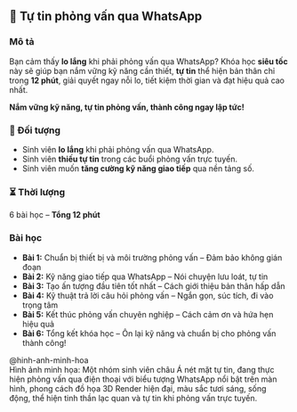 ## 📌 Tự tin phỏng vấn qua WhatsApp  

### Mô tả  
Bạn cảm thấy **lo lắng** khi phải phỏng vấn qua WhatsApp? Khóa học **siêu tốc** này sẽ giúp bạn nắm vững kỹ năng cần thiết, **tự tin** thể hiện bản thân chỉ trong **12 phút**, giải quyết ngay nỗi lo, tiết kiệm thời gian và đạt hiệu quả cao nhất.  

**Nắm vững kỹ năng, tự tin phỏng vấn, thành công ngay lập tức!**  

### 🎯 Đối tượng  
- Sinh viên **lo lắng** khi phải phỏng vấn qua WhatsApp.  
- Sinh viên **thiếu tự tin** trong các buổi phỏng vấn trực tuyến.  
- Sinh viên muốn **tăng cường kỹ năng giao tiếp** qua nền tảng số.  

### ⏳ Thời lượng  
6 bài học – **Tổng 12 phút**  

### Bài học  
- **Bài 1:** Chuẩn bị thiết bị và môi trường phỏng vấn – Đảm bảo không gián đoạn  
- **Bài 2:** Kỹ năng giao tiếp qua WhatsApp – Nói chuyện lưu loát, tự tin  
- **Bài 3:** Tạo ấn tượng đầu tiên tốt nhất – Cách giới thiệu bản thân hấp dẫn  
- **Bài 4:** Kỹ thuật trả lời câu hỏi phỏng vấn – Ngắn gọn, súc tích, đi vào trọng tâm  
- **Bài 5:** Kết thúc phỏng vấn chuyên nghiệp – Cách cảm ơn và hứa hẹn hiệu quả  
- **Bài 6:** Tổng kết khóa học – Ôn lại kỹ năng và chuẩn bị cho phỏng vấn thành công!  

@hinh-anh-minh-hoa  
Hình ảnh minh họa: Một nhóm sinh viên châu Á nét mặt tự tin, đang thực hiện phỏng vấn qua điện thoại với biểu tượng WhatsApp nổi bật trên màn hình, phong cách đồ họa 3D Render hiện đại, màu sắc tươi sáng, sống động, thể hiện tinh thần lạc quan và tự tin khi phỏng vấn trực tuyến.